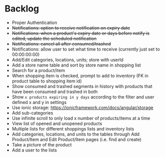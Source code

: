 # Backlog
- Proper Authentication
- ~~Notifications: option to receive notification on expiry date~~
- ~~Notifications: when a product's expiry date or days before notify is edited, update the scheduled notification~~
- ~~Notifications: cancel all after consumed/trashed~~
- Notifications: allow user to set what time to receive (currently just set to 00:00:00:00)
- Add/Edit categories, locations, units; store with userId
- Add a store name table and sort by store name in shopping list
- Search for a product/item
- When shopping item is checked, prompt to add to inventory (FK in product table to shopping item id)
- Show consumed and trashed segments in history with products that have been consumed and trashed in both
- Show `x products expiring in y days` according to the filter and user defined x and y in settings
- Use ionic storage: https://ionicframework.com/docs/angular/storage
- Add sub-categories
- Use infinite scroll to only load x number of products/items at a time
- View list of opened and unopened products
- Multiple lists for different shoppings lists and inventory lists
- Add categories, locations, and units to the tables through Add Product/Item and Edit Product/Item pages (i.e. find and create)
- Take a picture of the product
- Add a user to the lists
